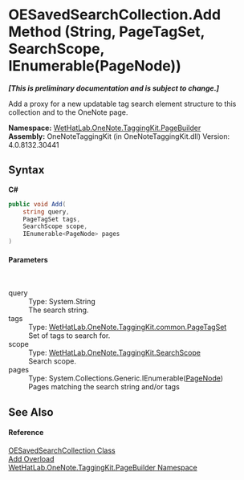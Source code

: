 # OESavedSearchCollection.Add Method (String, PageTagSet, SearchScope, IEnumerable(PageNode))
 _**\[This is preliminary documentation and is subject to change.\]**_

Add a proxy for a new updatable tag search element structure to this collection and to the OneNote page.

**Namespace:**&nbsp;<a href="56352230-71f2-f4b7-63a8-983965663af5">WetHatLab.OneNote.TaggingKit.PageBuilder</a><br />**Assembly:**&nbsp;OneNoteTaggingKit (in OneNoteTaggingKit.dll) Version: 4.0.8132.30441

## Syntax

**C#**<br />
``` C#
public void Add(
	string query,
	PageTagSet tags,
	SearchScope scope,
	IEnumerable<PageNode> pages
)
```


#### Parameters
&nbsp;<dl><dt>query</dt><dd>Type: System.String<br />The search string.</dd><dt>tags</dt><dd>Type: <a href="554491c7-28c3-9873-8c41-84e47e982ada">WetHatLab.OneNote.TaggingKit.common.PageTagSet</a><br />Set of tags to search for.</dd><dt>scope</dt><dd>Type: <a href="8e6adcff-7174-4ef1-6f26-1dcd37a6e6fe">WetHatLab.OneNote.TaggingKit.SearchScope</a><br />Search scope.</dd><dt>pages</dt><dd>Type: System.Collections.Generic.IEnumerable(<a href="0d8ed3e9-a495-7ffc-8e7a-1b49391c2657">PageNode</a>)<br />Pages matching the search string and/or tags</dd></dl>

## See Also


#### Reference
<a href="676a1f3a-0f1b-2631-38a2-c89500c36a86">OESavedSearchCollection Class</a><br /><a href="4e85fa5e-91dd-d803-b1e1-cf503d021b8e">Add Overload</a><br /><a href="56352230-71f2-f4b7-63a8-983965663af5">WetHatLab.OneNote.TaggingKit.PageBuilder Namespace</a><br />